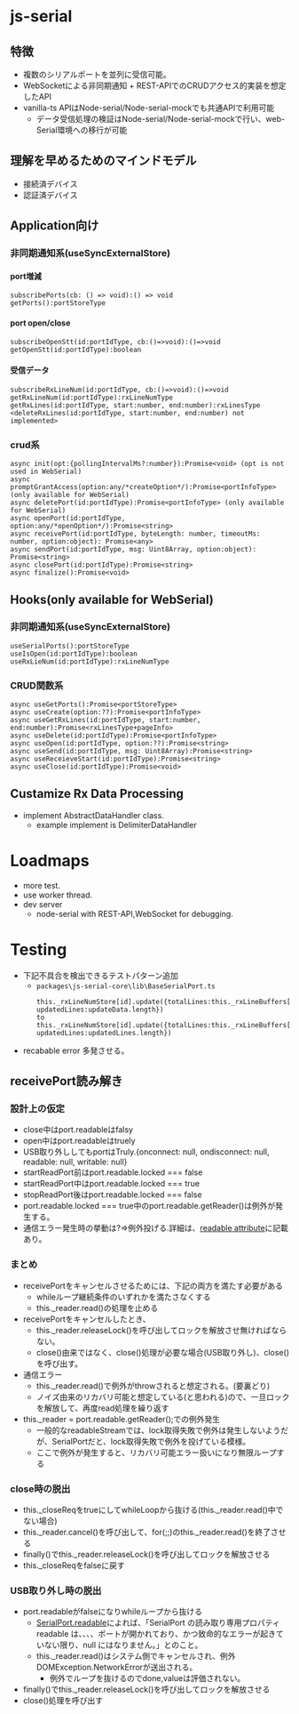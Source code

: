 # js-serial

## 特徴
- 複数のシリアルポートを並列に受信可能。
- WebSocketによる非同期通知 + REST-APIでのCRUDアクセス的実装を想定したAPI
- vanilla-ts APIはNode-serial/Node-serial-mockでも共通APIで利用可能
  - データ受信処理の検証はNode-serial/Node-serial-mockで行い、web-Serial環境への移行が可能

## 理解を早めるためのマインドモデル
- 接続済デバイス
- 認証済デバイス

## Application向け
### 非同期通知系(useSyncExternalStore)
#### port増減
```
subscribePorts(cb: () => void):() => void
getPorts():portStoreType
```
#### port open/close
```
subscribeOpenStt(id:portIdType, cb:()=>void):()=>void
getOpenStt(id:portIdType):boolean
```

#### 受信データ
```
subscribeRxLineNum(id:portIdType, cb:()=>void):()=>void 
getRxLineNum(id:portIdType):rxLineNumType 
getRxLines(id:portIdType, start:number, end:number):rxLinesType 
<deleteRxLines(id:portIdType, start:number, end:number) not implemented>
```

### crud系
```
async init(opt:{pollingIntervalMs?:number}):Promise<void> (opt is not used in WebSerial)
async promptGrantAccess(option:any/*createOption*/):Promise<portInfoType> (only available for WebSerial)
async deletePort(id:portIdType):Promise<portInfoType> (only available for WebSerial)
async openPort(id:portIdType, option:any/*openOption*/):Promise<string> 
async receivePort(id:portIdType, byteLength: number, timeoutMs: number, option:object): Promise<any> 
async sendPort(id:portIdType, msg: Uint8Array, option:object): Promise<string> 
async closePort(id:portIdType):Promise<string> 
async finalize():Promise<void> 
```
## Hooks(only available for WebSerial)
### 非同期通知系(useSyncExternalStore)
```
useSerialPorts():portStoreType 
useIsOpen(id:portIdType):boolean
useRxLieNum(id:portIdType):rxLineNumType 
```
### CRUD関数系
```
async useGetPorts():Promise<portStoreType>
async useCreate(option:??):Promise<portInfoType>
async useGetRxLines(id:portIdType, start:number, end:number):Promise<rxLinesType+pageInfo>
async useDelete(id:portIdType):Promise<portInfoType>
async useOpen(id:portIdType, option:??):Promise<string>
async useSend(id:portIdType, msg: Uint8Array):Promise<string>
async useReceieveStart(id:portIdType):Promise<string>
async useClose(id:portIdType):Promise<void>
```
## Custamize Rx Data Processing
- implement AbstractDataHandler class.
  - example implement is DelimiterDataHandler

# Loadmaps
- more test.
- use worker thread.
- dev server
  - node-serial with REST-API,WebSocket for debugging.

# Testing
- 下記不具合を検出できるテストパターン追加
  - `packages\js-serial-core\lib\BaseSerialPort.ts`
    ```
    this._rxLineNumStore[id].update({totalLines:this._rxLineBuffers[id].length, updatedLines:updateData.length})
    to
    this._rxLineNumStore[id].update({totalLines:this._rxLineBuffers[id].length, updatedLines:updatedLines.length})
    ```
- recabable error 多発させる。

## receivePort読み解き
### 設計上の仮定
  - close中はport.readableはfalsy
  - open中はport.readableはtruely
  - USB取り外ししてもportはTruly.{onconnect: null, ondisconnect: null, readable: null, writable: null}
  - startReadPort前はport.readable.locked === false
  - startReadPort中はport.readable.locked === true
  - stopReadPort後はport.readable.locked === false
  - port.readable.locked === true中のport.readable.getReader()は例外が発生する。
  - 通信エラー発生時の挙動は?=>例外投げる.詳細は、[readable attribute](https://wicg.github.io/serial/#readable-attribute)に記載あり。
### まとめ
- receivePortをキャンセルさせるためには、下記の両方を満たす必要がある
  - whileループ継続条件のいずれかを満たさなくする
  - this._reader.read()の処理を止める
- receivePortをキャンセルしたとき、
  - this._reader.releaseLock()を呼び出してロックを解放させ無ければならない。
  - close()由来ではなく、close()処理が必要な場合(USB取り外し)、close()を呼び出す。
- 通信エラー
  - this._reader.read()で例外がthrowされると想定される。(要裏どり)
  - ノイズ由来のリカバリ可能と想定している(と思われる)ので、一旦ロックを解放して、再度read処理を繰り返す
- this._reader = port.readable.getReader();での例外発生
  - 一般的なreadableStreamでは、lock取得失敗で例外は発生しないようだが、SerialPortだと、lock取得失敗で例外を投げている模様。
  - ここで例外が発生すると、リカバリ可能エラー扱いになり無限ループする

### close時の脱出
  - this._closeReqをtrueにしてwhileLoopから抜ける(this._reader.read()中でない場合)
  - this._reader.cancel()を呼び出して、for(;;)のthis._reader.read()を終了させる
  - finally()でthis._reader.releaseLock()を呼び出してロックを解放させる
  - this._closeReqをfalseに戻す

### USB取り外し時の脱出
  - port.readableがfalseになりwhileループから抜ける
    - [SerialPort.readable](https://developer.mozilla.org/ja/docs/Web/API/SerialPort/readable)によれば、「SerialPort の読み取り専用プロパティ readable は、、、、ポートが開かれており、かつ致命的なエラーが起きていない限り、null にはなりません。」とのこと。
    - this._reader.read()はシステム側でキャンセルされ、例外DOMException.NetworkErrorが送出される。
      - 例外でループを抜けるのでdone,valueは評価されない。
  - finally()でthis._reader.releaseLock()を呼び出してロックを解放させる
  - close()処理を呼び出す
